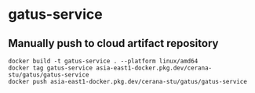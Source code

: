 # gatus-service

## Manually push to cloud artifact repository
```
docker build -t gatus-service . --platform linux/amd64
docker tag gatus-service asia-east1-docker.pkg.dev/cerana-stu/gatus/gatus-service
docker push asia-east1-docker.pkg.dev/cerana-stu/gatus/gatus-service
```
